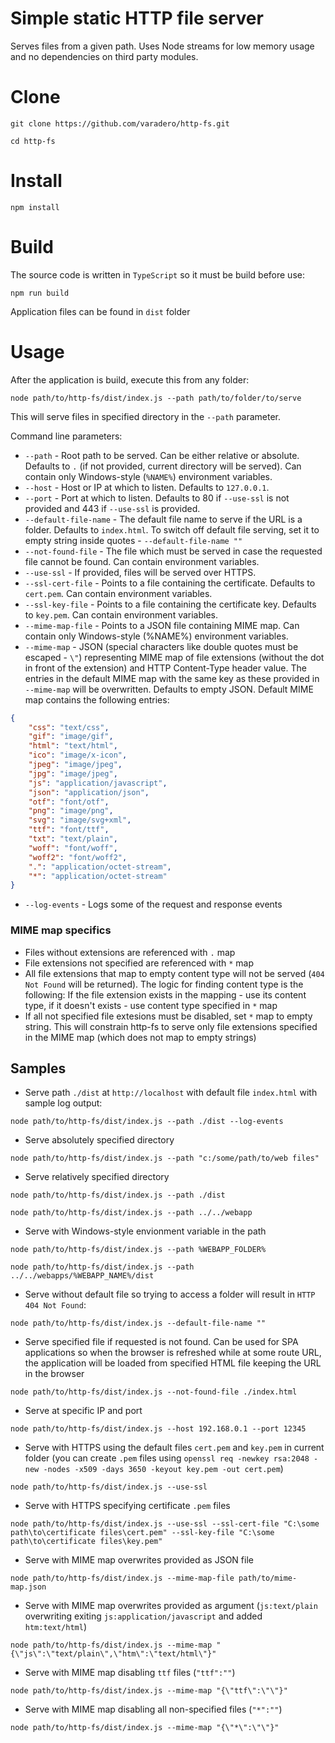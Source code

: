 # Simple static HTTP file server
Serves files from a given path. Uses Node streams for low memory usage and no dependencies on third party modules.

# Clone
`git clone https://github.com/varadero/http-fs.git`

`cd http-fs`

# Install
`npm install`

# Build
The source code is written in `TypeScript` so it must be build before use:

`npm run build`

Application files can be found in `dist` folder

# Usage
After the application is build, execute this from any folder:

`node path/to/http-fs/dist/index.js --path path/to/folder/to/serve`

This will serve files in specified directory in the `--path` parameter.

Command line parameters:
- `--path` - Root path to be served. Can be either relative or absolute. Defaults to `.` (if not provided, current directory will be served). Can contain only Windows-style (`%NAME%`) environment variables.
- `--host` - Host or IP at which to listen. Defaults to `127.0.0.1`.
- `--port` - Port at which to listen. Defaults to 80 if `--use-ssl` is not provided and 443 if `--use-ssl` is provided.
- `--default-file-name` - The default file name to serve if the URL is a folder. Defaults to `index.html`. To switch off default file serving, set it to empty string inside quotes - `--default-file-name ""`
- `--not-found-file` - The file which must be served in case the requested file cannot be found. Can contain environment variables.
- `--use-ssl` - If provided, files will be served over HTTPS.
- `--ssl-cert-file` - Points to a file containing the certificate. Defaults to `cert.pem`. Can contain environment variables.
- `--ssl-key-file` - Points to a file containing the certificate key. Defaults to `key.pem`. Can contain environment variables.
- `--mime-map-file` - Points to a JSON file containing MIME map. Can contain only Windows-style (%NAME%) environment variables.
- `--mime-map` - JSON (special characters like double quotes must be escaped - `\"`) representing MIME map of file extensions (without the dot in front of the extension) and HTTP Content-Type header value. The entries in the default MIME map with the same key as these provided in `--mime-map` will be overwritten. Defaults to empty JSON. Default MIME map contains the following entries:
```json
{
    "css": "text/css",
    "gif": "image/gif",
    "html": "text/html",
    "ico": "image/x-icon",
    "jpeg": "image/jpeg",
    "jpg": "image/jpeg",
    "js": "application/javascript",
    "json": "application/json",
    "otf": "font/otf",
    "png": "image/png",
    "svg": "image/svg+xml",
    "ttf": "font/ttf",
    "txt": "text/plain",
    "woff": "font/woff",
    "woff2": "font/woff2",
    ".": "application/octet-stream",
    "*": "application/octet-stream"
}
```
- `--log-events` - Logs some of the request and response events

### MIME map specifics
- Files without extensions are referenced with `.` map
- File extensions not specified are referenced with `*` map
- All file extensions that map to empty content type will not be served (`404 Not Found` will be returned). The logic for finding content type is the following: If the file extension exists in the mapping - use its content type, if it doesn't exists - use content type specified in `*` map
- If all not specified file extesions must be disabled, set `*` map to empty string. This will constrain http-fs to serve only file extensions specified in the MIME map (which does not map to empty strings)

## Samples

- Serve path `./dist` at `http://localhost` with default file `index.html` with sample log output:

`node path/to/http-fs/dist/index.js --path ./dist --log-events`

- Serve absolutely specified directory

`node path/to/http-fs/dist/index.js --path "c:/some/path/to/web files"`

- Serve relatively specified directory

`node path/to/http-fs/dist/index.js --path ./dist`

`node path/to/http-fs/dist/index.js --path ../../webapp`

- Serve with Windows-style envionment variable in the path

`node path/to/http-fs/dist/index.js --path %WEBAPP_FOLDER%`

`node path/to/http-fs/dist/index.js --path ../../webapps/%WEBAPP_NAME%/dist`

- Serve without default file so trying to access a folder will result in `HTTP 404 Not Found`:

`node path/to/http-fs/dist/index.js --default-file-name ""`

- Serve specified file if requested is not found. Can be used for SPA applications so when the browser is refreshed while at some route URL, the application will be loaded from specified HTML file keeping the URL in the browser

`node path/to/http-fs/dist/index.js --not-found-file ./index.html`

- Serve at specific IP and port

`node path/to/http-fs/dist/index.js --host 192.168.0.1 --port 12345`

- Serve with HTTPS using the default files `cert.pem` and `key.pem` in current folder (you can create `.pem` files using `openssl req -newkey rsa:2048 -new -nodes -x509 -days 3650 -keyout key.pem -out cert.pem`)

`node path/to/http-fs/dist/index.js --use-ssl`

- Serve with HTTPS specifying certificate `.pem` files

`node path/to/http-fs/dist/index.js --use-ssl --ssl-cert-file "C:\some path\to\certificate files\cert.pem" --ssl-key-file "C:\some path\to\certificate files\key.pem"`

- Serve with MIME map overwrites provided as JSON file

`node path/to/http-fs/dist/index.js --mime-map-file path/to/mime-map.json`

- Serve with MIME map overwrites provided as argument (`js:text/plain` overwriting exiting `js:application/javascript` and added `htm:text/html`) 

`node path/to/http-fs/dist/index.js --mime-map "{\"js\":\"text/plain\",\"htm\":\"text/html\"}"`

- Serve with MIME map disabling `ttf` files (`"ttf":""`)

`node path/to/http-fs/dist/index.js --mime-map "{\"ttf\":\"\"}"`

- Serve with MIME map disabling all non-specified files (`"*":""`)

`node path/to/http-fs/dist/index.js --mime-map "{\"*\":\"\"}"`
